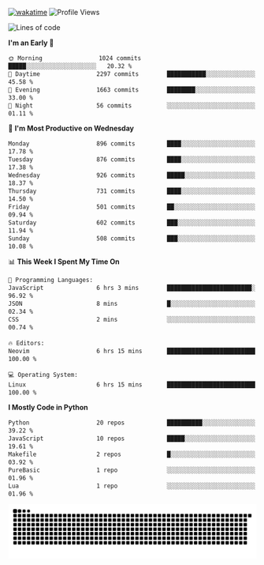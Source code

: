 [![wakatime](https://wakatime.com/badge/user/b920b284-3cde-4cd4-b72e-f7f22d050b16.svg)](https://wakatime.com/@b920b284-3cde-4cd4-b72e-f7f22d050b16)
![Profile Views](http://img.shields.io/badge/Profile%20Views-4586-blue)
<!--START_SECTION:waka-->
![Lines of code](https://img.shields.io/badge/From%20Hello%20World%20I%27ve%20Written-6.4%20million%20lines%20of%20code-blue)

**I'm an Early 🐤** 

```text
🌞 Morning                1024 commits        █████░░░░░░░░░░░░░░░░░░░░   20.32 % 
🌆 Daytime                2297 commits        ███████████░░░░░░░░░░░░░░   45.58 % 
🌃 Evening                1663 commits        ████████░░░░░░░░░░░░░░░░░   33.00 % 
🌙 Night                  56 commits          ░░░░░░░░░░░░░░░░░░░░░░░░░   01.11 % 
```
📅 **I'm Most Productive on Wednesday** 

```text
Monday                   896 commits         ████░░░░░░░░░░░░░░░░░░░░░   17.78 % 
Tuesday                  876 commits         ████░░░░░░░░░░░░░░░░░░░░░   17.38 % 
Wednesday                926 commits         █████░░░░░░░░░░░░░░░░░░░░   18.37 % 
Thursday                 731 commits         ████░░░░░░░░░░░░░░░░░░░░░   14.50 % 
Friday                   501 commits         ██░░░░░░░░░░░░░░░░░░░░░░░   09.94 % 
Saturday                 602 commits         ███░░░░░░░░░░░░░░░░░░░░░░   11.94 % 
Sunday                   508 commits         ███░░░░░░░░░░░░░░░░░░░░░░   10.08 % 
```


📊 **This Week I Spent My Time On** 

```text
💬 Programming Languages: 
JavaScript               6 hrs 3 mins        ████████████████████████░   96.92 % 
JSON                     8 mins              █░░░░░░░░░░░░░░░░░░░░░░░░   02.34 % 
CSS                      2 mins              ░░░░░░░░░░░░░░░░░░░░░░░░░   00.74 % 

🔥 Editors: 
Neovim                   6 hrs 15 mins       █████████████████████████   100.00 % 

💻 Operating System: 
Linux                    6 hrs 15 mins       █████████████████████████   100.00 % 
```

**I Mostly Code in Python** 

```text
Python                   20 repos            ██████████░░░░░░░░░░░░░░░   39.22 % 
JavaScript               10 repos            █████░░░░░░░░░░░░░░░░░░░░   19.61 % 
Makefile                 2 repos             █░░░░░░░░░░░░░░░░░░░░░░░░   03.92 % 
PureBasic                1 repo              ░░░░░░░░░░░░░░░░░░░░░░░░░   01.96 % 
Lua                      1 repo              ░░░░░░░░░░░░░░░░░░░░░░░░░   01.96 % 
```




<!--END_SECTION:waka-->
![Snake animation](https://raw.githubusercontent.com/timmypidashev/timmypidashev/main/commits.svg)
